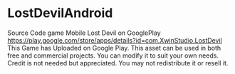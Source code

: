 # LostDevilAndroid
Source Code game Mobile Lost Devil on GooglePlay https://play.google.com/store/apps/details?id=com.XwinStudio.LostDevil
This Game has Uploaded on Google Play.
This asset can be used in both free and commercial projects. You can modify it to suit your own needs. Credit is not needed but appreciated. You may not redistribute it or resell it.
